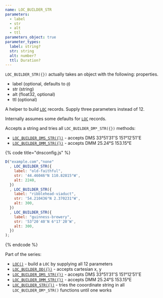 ```yaml
---
name: LOC_BUILDER_STR
parameters:
  - label
  - str
  - alt
  - ttl
parameters_object: true
parameter_types:
  label: string?
  str: string
  alt: number?
  ttl: Duration?
---
```


`LOC_BUILDER_STR({})` actually takes an object with the following: properties.

  - label (optional, defaults to `@`)
  - str (string)
  - alt (float32, optional)
  - ttl (optional)

A helper to build [`LOC`](../domain_modifier_functions/LOC.md) records. Supply three parameters instead of 12.

Internally assumes some defaults for [`LOC`](../domain_modifier_functions/LOC.md) records.


Accepts a string and tries all `LOC_BUILDER_DM*_STR({})` methods:
 * [`LOC_BUILDER_DMS_STR({})`](LOC_BUILDER_DMS_STR.md) - accepts DMS 33°51′31″S 151°12′51″E
 * [`LOC_BUILDER_DMM_STR({})`](LOC_BUILDER_DMM_STR.md) - accepts DMM 25.24°S 153.15°E


{% code title="dnsconfig.js" %}
```javascript
D("example.com","none"
  , LOC_BUILDER_STR({
    label: "old-faithful",
    str: '44.46046°N 110.82815°W',
    alt: 2240,
  })
  , LOC_BUILDER_STR({
    label: "ribblehead-viaduct",
    str: '54.210436°N 2.370231°W',
    alt: 300,
  })
  , LOC_BUILDER_STR({
    label: "guinness-brewery",
    str: '53°20′40″N 6°17′20″W',
    alt: 300,
  })
);

```
{% endcode %}


Part of the series:
 * [`LOC()`](../domain_modifier_functions/LOC.md) - build a `LOC` by supplying all 12 parameters
 * [`LOC_BUILDER_DD({})`](LOC_BUILDER_DD.md) - accepts cartesian x, y
 * [`LOC_BUILDER_DMS_STR({})`](LOC_BUILDER_DMS_STR.md) - accepts DMS 33°51′31″S 151°12′51″E
 * [`LOC_BUILDER_DMM_STR({})`](LOC_BUILDER_DMM_STR.md) - accepts DMM 25.24°S 153.15°E
 * [`LOC_BUILDER_STR({})`](LOC_BUILDER_STR.md) - tries the cooordinate string in all `LOC_BUILDER_DM*_STR()` functions until one works
